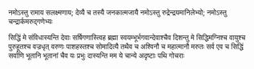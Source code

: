 नमोऽस्तु रामाय सलक्ष्मणाय; देव्यै च तस्यै जनकात्मजायै नमोऽस्तु रुद्रेन्द्रयमानिलेभ्यो; नमोऽस्तु चन्द्रार्कमरुद्गणेभ्यः 


सिद्धिं मे संविधास्यन्ति देवाः सर्षिगणास्त्विह ब्रह्मा स्वयम्भूर्भगवान्देवाश्चैव दिशन्तु मे सिद्धिमग्निश्च वायुश्च पुरुहूतश्च वज्रधृत् वरुणः पाशहस्तश्च सोमादित्यै तथैव च अश्विनौ च महात्मानौ मरुतः सर्व एव च सिद्धिं सर्वाणि भूतानि भूतानां चैव यः प्रभुः दास्यन्ति मम ये चान्ये अदृष्टाः पथि गोचराः 


